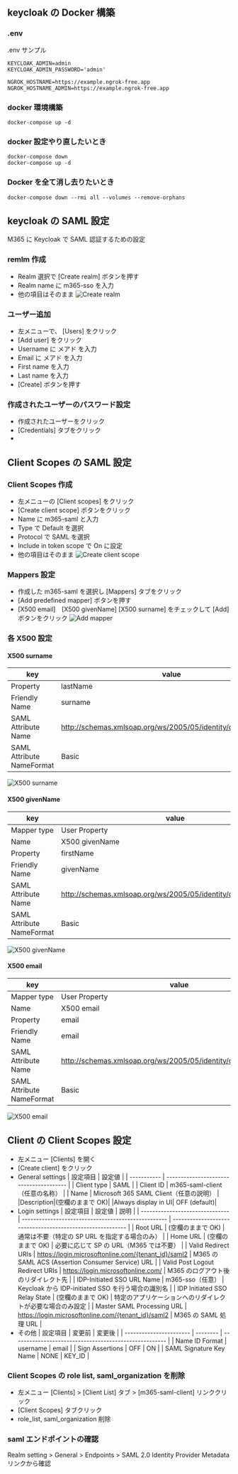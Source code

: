 ## keycloak の Docker 構築

### .env

.env サンプル

```
KEYCLOAK_ADMIN=admin
KEYCLOAK_ADMIN_PASSWORD='admin'

NGROK_HOSTNAME=https://example.ngrok-free.app
NGROK_HOSTNAME_ADMIN=https://example.ngrok-free.app
```

### docker 環境構築

```
docker-compose up -d
```

### docker 設定やり直したいとき

```
docker-compose down
docker-compose up -d
```

### Docker を全て消し去りたいとき

```
docker-compose down --rmi all --volumes --remove-orphans
```

## keycloak の SAML 設定

M365 に Keycloak で SAML 認証するための設定

### remlm 作成

- Realm 選択で [Create realm] ボタンを押す
- Realm name に m365-sso を入力
- 他の項目はそのまま
  ![Create realm](create_realm.png)

### ユーザー追加

- 左メニューで、 [Users] をクリック
- [Add user] をクリック
- Username に メアド を入力
- Email に メアド を入力
- First name を入力
- Last name を入力
- [Create] ボタンを押す

### 作成されたユーザーのパスワード設定

- 作成されたユーザーをクリック
- [Credentials] タブをクリック
-

## Client Scopes の SAML 設定

### Client Scopes 作成

- 左メニューの [Client scopes] をクリック
- [Create client scope] ボタンをクリック
- Name に m365-saml と入力
- Type で Default を選択
- Protocol で SAML を選択
- Include in token scope で On に設定
- 他の項目はそのまま
  ![Create client scope](create_client_scope.png)

### Mappers 設定

- 作成した m365-saml を選択し [Mappers] タブをクリック
- [Add predefined mapper] ボタンを押す
- [X500 email]　[X500 givenName] [X500 surname] をチェックして [Add] ボタンをクリック
  ![Add mapper](add_mapper.png)

### 各 X500 設定

#### X500 surname

| key                       | value                                                         |
| ------------------------- | ------------------------------------------------------------- |
| Property                  | lastName                                                      |
| Friendly Name             | surname                                                       |
| SAML Attribute Name       | http://schemas.xmlsoap.org/ws/2005/05/identity/claims/surname |
| SAML Attribute NameFormat | Basic                                                         |

![X500 surname](x500_surname.png)

#### X500 givenName

| key                       | value                                                           |
| ------------------------- | --------------------------------------------------------------- |
| Mapper type               | User Property                                                   |
| Name                      | X500 givenName                                                  |
| Property                  | firstName                                                       |
| Friendly Name             | givenName                                                       |
| SAML Attribute Name       | http://schemas.xmlsoap.org/ws/2005/05/identity/claims/givenname |
| SAML Attribute NameFormat | Basic                                                           |

![X500 givenName](x500_givenName.png)

#### X500 email

| key                       | value                                                              |
| ------------------------- | ------------------------------------------------------------------ |
| Mapper type               | User Property                                                      |
| Name                      | X500 email                                                         |
| Property                  | email                                                              |
| Friendly Name             | email                                                              |
| SAML Attribute Name       | http://schemas.xmlsoap.org/ws/2005/05/identity/claims/emailaddress |
| SAML Attribute NameFormat | Basic                                                              |

![X500 email](x500_email.png)

## Client の Client Scopes 設定

- 左メニュー [Clients] を開く
- [Create client] をクリック
- General settings
  | 設定項目 | 設定値 |
  | ----------- | --------------------------------------- |
  | Client type | SAML |
  | Client ID | m365-saml-client（任意の名称） |
  | Name | Microsoft 365 SAML Client（任意の説明） |
  |Description|(空欄のままで OK)|
  |Always display in UI| OFF (default)|
- Login settings
  | 設定項目 | 設定値 | 説明 |
  | ------------------------------- | --------------------------------------------------- | ---------------------------------------------------------- |
  | Root URL | (空欄のままで OK) | 通常は不要（特定の SP URL を指定する場合のみ） |
  | Home URL | (空欄のままで OK) | 必要に応じて SP の URL（M365 では不要） |
  | Valid Redirect URIs | https://login.microsoftonline.com/{tenant_id}/saml2 | M365 の SAML ACS (Assertion Consumer Service) URL |
  | Valid Post Logout Redirect URIs | https://login.microsoftonline.com/ | M365 のログアウト後のリダイレクト先 |
  | IDP-Initiated SSO URL Name | m365-sso（任意） | Keycloak から IDP-initiated SSO を行う場合の識別名 |
  | IDP Initiated SSO Relay State | (空欄のままで OK) | 特定のアプリケーションへのリダイレクトが必要な場合のみ設定 |
  | Master SAML Processing URL | https://login.microsoftonline.com/{tenant_id}/saml2 | M365 の SAML 処理 URL |
- その他
  | 設定項目 | 変更前 | 変更後 |
  | ----------------------- | -------- | ------------------------------------------------------ |
  | Name ID Format | username | email |
  | Sign Assertions | OFF | ON |
  | SAML Signature Key Name | NONE | KEY_ID |

### Client Scopes の role list, saml_organization を削除

- 左メニュー [Clients] > [Client List] タブ > [m365-saml-client] リンククリック
- [Client Scopes] タブクリック
- role_list, saml_organization 削除

### saml エンドポイントの確認

Realm setting > General > Endpoints > SAML 2.0 Identity Provider Metadata リンクから確認
